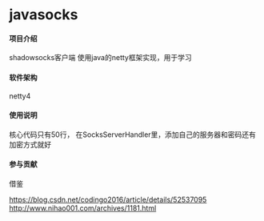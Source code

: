 # javasocks

#### 项目介绍
shadowsocks客户端
使用java的netty框架实现，用于学习

#### 软件架构
netty4

#### 使用说明
核心代码只有50行，
在SocksServerHandler里，添加自己的服务器和密码还有加密方式就好

#### 参与贡献

借鉴

https://blog.csdn.net/codingo2016/article/details/52537095
http://www.nihao001.com/archives/1181.html

